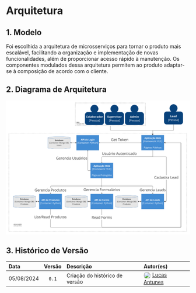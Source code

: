 # Arquitetura 

## 1. Modelo
Foi escolhida a arquitetura de microsserviços para tornar o produto mais escalável, facilitando a organização e implementação de novas funcionalidades, além de proporcionar acesso rápido à manutenção. Os componentes modulados dessa arquitetura permitem ao produto adaptar-se à composição de acordo com o cliente. 

## 2. Diagrama de Arquitetura

![Arquitetura](../assets/arquitetura.png)

## 3. Histórico de Versão 
| Data       | Versão | Descrição                      | Autor(es)                                                                                                                                                                       |
| :--------- | :----: | :----------------------------- | :------------------------------------------------------------------------------------------------------------------------------------------------------------------------------ |
| 05/08/2024 | `0.1`  | Criação do histórico de versão | <img src="https://github.com/LucasGSAntunes.png" width="20" height="20" style="border-radius: 50%; vertical-align: middle;"> [Lucas Antunes](https://github.com/LucasGSAntunes) |
